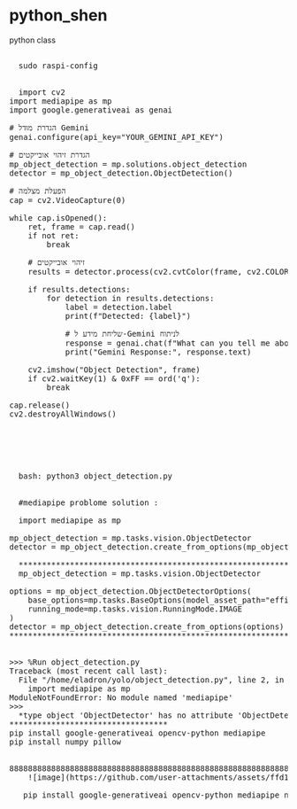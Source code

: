# python_shen
python class

<pre> 
  sudo raspi-config


  import cv2
import mediapipe as mp
import google.generativeai as genai

# הגדרת מודל Gemini
genai.configure(api_key="YOUR_GEMINI_API_KEY")

# הגדרת זיהוי אובייקטים
mp_object_detection = mp.solutions.object_detection
detector = mp_object_detection.ObjectDetection()

# הפעלת מצלמה
cap = cv2.VideoCapture(0)

while cap.isOpened():
    ret, frame = cap.read()
    if not ret:
        break

    # זיהוי אובייקטים
    results = detector.process(cv2.cvtColor(frame, cv2.COLOR_BGR2RGB))

    if results.detections:
        for detection in results.detections:
            label = detection.label
            print(f"Detected: {label}")

            # שליחת מידע ל-Gemini לניתוח
            response = genai.chat(f"What can you tell me about {label}?")
            print("Gemini Response:", response.text)

    cv2.imshow("Object Detection", frame)
    if cv2.waitKey(1) & 0xFF == ord('q'):
        break

cap.release()
cv2.destroyAllWindows()






  bash: python3 object_detection.py


  #mediapipe problome solution : 
  
  import mediapipe as mp

mp_object_detection = mp.tasks.vision.ObjectDetector
detector = mp_object_detection.create_from_options(mp_object_detection.ObjectDetectorOptions())

  ***********************************************************************************************************
  mp_object_detection = mp.tasks.vision.ObjectDetector

options = mp_object_detection.ObjectDetectorOptions(
    base_options=mp.tasks.BaseOptions(model_asset_path="efficientdet_lite0.tflite"),
    running_mode=mp.tasks.vision.RunningMode.IMAGE
)
detector = mp_object_detection.create_from_options(options)
************************************************************************************************

  
>>> %Run object_detection.py
Traceback (most recent call last):
  File "/home/eladron/yolo/object_detection.py", line 2, in <module>
    import mediapipe as mp
ModuleNotFoundError: No module named 'mediapipe'
>>> 
  *type object 'ObjectDetector' has no attribute 'ObjectDetectorOptions'
**********************************
pip install google-generativeai opencv-python mediapipe
pip install numpy pillow


888888888888888888888888888888888888888888888888888888888888
    ![image](https://github.com/user-attachments/assets/ffd1cfa2-116f-40d5-b39f-a4fd0466d705)

   pip install google-generativeai opencv-python mediapipe numpy pillow





<pre\>
